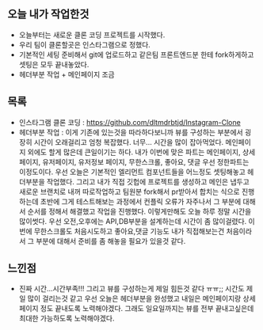 ## 오늘 내가 작업한것
- 오늘부터는 새로운 클론 코딩 프로젝트를 시작했다.
- 우리 팀이 클론할곳은 인스타그램으로 정했다.
- 기본적인 세팅 준비해서 git에 업로드하고 같은팀 프론트엔드분 한테 fork하게하고 셋팅은 모두 끝내놓았다.
- 헤더부분 작업 + 메인페이지 조금

## 목록
- 인스타그램 클론 코딩 : https://github.com/dltmdrbtjd/Instagram-Clone
- 헤더부분 작업 : 이게 기존에 있는것을 따라하다보니까 뷰를 구성하는 부분에서 굉장히 시간이 오래걸리고 엄청 복잡했다. 너무... 시간을 많이 잡아먹었다. 메인페이지 외에도 할게 많은데 큰일이기는 하다. 내가 이번에 맞은 파트는 메인페이지, 상세페이지, 유저페이지, 유저정보 페이지, 무한스크롤, 좋아요, 댓글 우선 정한파트는 이정도이다. 우선 오늘은 기본적인 엘리먼트 컴포넌트들을 어느정도 셋팅해놓고 헤더부분을 작업했다. 그리고 내가 직접 깃헙에 프로젝트를 생성하고 메인은 냅두고 새로운 브랜치로 내꺼 따로작업하고 팀원분 fork해서 pr받아서 합치는 식으로 진행하는데 초반에 그게 테스트해보는 과정에서 컨플릭 오류가 자주나서 그 부분에 대해서 순서를 정해서 해결했고 작업을 진행했다. 이렇게만해도 오늘 하루 정말 시간을 많이썻다. 우선 오전,오후에는 API,DB부분을 설계하는데 시간이 좀 많이걸렸다. 이번에 무한스크롤도 처음시도하고 좋아요,댓글 기능도 내가 직접해보는건 처음이라서 그 부분에 대해서 준비를 좀 해놓을 필요가 있을것 같다.

## 느낀점
- 진짜 시간...시간부족!!! 그리고 뷰를 구성하는게 제일 힘든것 같다 ㅠㅠ;; 시간도 제일 많이 걸리는것 같고 우선 오늘은 헤더부분을 완성했고 내일은 메인페이지랑 상세페이지 정도 끝내도록 노력해야겠다. 그래도 일요일까지는 뷰를 전부 끝내고싶은데 최대한 가능하도록 노력해야겠다.
